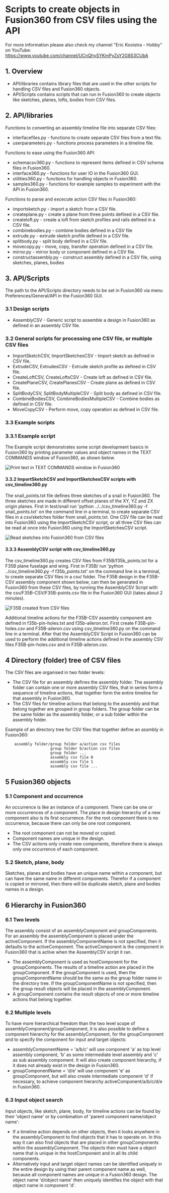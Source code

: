 # Scripts to create objects in Fusion360 from CSV files using the API

For more information please also check my channel "Eric Kooistra - Hobby" on YouTube: https://www.youtube.com/channel/UCnQhySYKmPyZsY2G8S3CUbA

## 1. Overview
* API/libraries contains library files that are used in the other scripts for handling CSV files and Fusion360 objects.
* API/Scripts contains scripts that can run in Fusion360 to create objects like sketches, planes, lofts, bodies from CSV files.

## 2. API/libraries
Functions to converting an assembly timeline file into separate CSV files:
* interfacefiles.py - functions to create separate CSV files from a text file.
* userparameters.py - functions process parameters in a timeline file.

Functions to ease using the Fusion360 API:
* schemacsv360.py - functions to represent items defined in CSV schema files in Fusion360.
* interface360.py - functions for user IO in the Fusion360 GUI.
* utilities360.py - functions for handling objects in Fusion360.
* samples360.py - functions for example samples to experiment with the API in Fusion360.

Functions to parse and excecute action CSV files in Fusion360:
* importsketch.py - import a sketch from a CSV file.
* createplane.py - create a plane from three points defined in a CSV file.
* createloft.py  - create a loft from sketch profiles and rails defined in a CSV file.
* combinebodies.py - combine bodies defined in a CSV file
* extrude.py  - extrude sketch profile defined in a CSV file.
* splitbody.py - split body defined in a CSV file.
* movecopy.py - move, copy, transfer operation defined in a CSV file.
* mirror.py - mirror body or component defined in a CSV file.
* constructassembly.py - construct assembly defined in a CSV file, using sketches, planes, bodies

## 3. API/Scripts
The path to the API/Scripts directory needs to be set in Fusion360 via menu Preferences/General/API in the Fusion360 GUI.

### 3.1 Design scripts
* AssemblyCSV - Generic script to assemble a design in Fusion360 as defined in an assembly CSV file.

### 3.2 General scripts for processing one CSV file, or multiple CSV files
* ImportSketchCSV, ImportSketchesCSV - Import sketch as defined in CSV file.
* ExtrudeCSV, ExtrudesCSV - Extrude sketch profile as defined in CSV file.
* CreateLoftCSV, CreateLoftsCSV - Create loft as defined in CSV file.
* CreatePlaneCSV, CreatePlanesCSV - Create plane as defined in CSV file.
* SplitBodyCSV, SplitBodyMultipleCSV - Split body as defined in CSV file.
* CombineBodiesCSV, CombineBodiesMultipleCSV - Combine bodies as defined in CSV file.
* MoveCopyCSV - Perform move, copy operation as defined in CSV file.

### 3.3 Example scripts
### 3.3.1 Example script
The Example script demonstrates some script development basics in Fusion360 by printing parameter values and object names in the TEXT COMMANDS window of Fusion360, as shown below.

![Print text in TEXT COMMANDS window in Fusion360](doc/print_text_v2.jpg)

#### 3.3.2 ImportSketchCSV and ImportSketchesCSV scripts with csv_timeline360.py
The snail_points.txt file defines three sketches of a snail in Fusion360. The three sketches are made in different offset planes of the XY, YZ and ZX origin planes. First in test/snail run 'python ../../csv_timeline360.py -f snail_points.txt' on the command line in a terminal, to create separate CSV files in a csv/sketches folder from snail_points.txt. One CSV file can be read into Fusion360 using the ImportSketchCSV script, or all three CSV files can be read at once into Fusion360 using the ImportSketchesCSV script.

![Read sketches into Fusion360 from CSV files](doc/snail_3d_v2.jpg)

#### 3.3.3 AssemblyCSV script with csv_timeline360.py
The csv_timeline360.py creates CSV files from F35B/f35b_points.txt for a F35B plane fuselage and wing. First in F35B/ run 'python ../csv_timeline360.py -f f35b_points.txt' on the command line in a terminal, to create separate CSV files in a csv/ folder. The F35B design in the F35B-CSV assembly component shown below, can then be generated in Fusion360 from these CSV files, by running the AssemblyCSV Script with the csv/F35B-CSV/F35B-points.csv file in the Fusion360 GUI (takes about 2 minutes).

![F35B created from CSV files](doc/f35b_csv.jpg)

Additional timeline actions for the F35B-CSV assembly component are defined in f35b-pin-holes.txt and f35b-aileron.txt. First create F35B-pin-holes.csv and F35B-aileron.csv using csv_timeline360.py on the command line in a terminal. After that the AssemblyCSV Script in Fusion360 can be used to perform the additional timeline actions defined in the assembly CSV files F35B-pin-holes.csv and in F35B-aileron.csv.

## 4 Directory (folder) tree of CSV files
The CSV files are organised in two folder levels:
* The CSV file for an assembly defines the assembly folder. The assembly folder can contain one or more assembly CSV files, that in series form a sequence of timeline actions, that together form the entire timeline for that assembly in Fusion360.
* The CSV files for timeline actions that belong to the assembly and that belong together are grouped in group folders. The group folder can be the same folder as the assembly folder, or a sub folder within the assembly folder.

Example of an directory tree for CSV files that together define an assmbly in Fusion360:
```
    assembly folder/group folder a/action csv files
                    group folder b/action csv files
                    group folder ...
                    assembly csv file 0
                    assembly csv file 1
                    assembly csv file ...
```

## 5 Fusion360 objects

### 5.1 Component and occurrence
An occurrence is like an instance of a component. There can be one or more occurrences of a component. The place in design hierarchy of a new component also is its first occurrence. For the root component there is no occurrence, because there can only be one root component.
* The root component can not be moved or copied.
* Component names are unique in the design.
* The CSV actions only create new components, therefore there is always only one occurrence of each component.

### 5.2 Sketch, plane, body
Sketches, planes and bodies have an unique name within a component, but can have the same name in different components. Therefor if a component is copied or mirrored, then there will be duplicate sketch, plane and bodies names in a design.


## 6 Hierarchy in Fusion360

### 6.1 Two levels
The assembly consist of an assemblyComponent and groupComponents. For an assembly the assemblyComponent is placed under the activeComponent. If the assemblyComponentName is not specified, then it defaults to the activeComponent. The activeComponent is the component in Fusion360 that is active when the AssemblyCSV script it ran.
* The assemblyComponent is used as hostComponent for the groupComponents. The results of a timeline action are placed in the groupComponent. If the groupComponent is used, then the groupComponentName should be the same as the group folder name in the directory tree. If the groupComponentName is not specified, then the group result objects will be placed in the assemblyComponent.
* A groupComponent contains the result objects of one or more timeline actions that belong together.

### 6.2 Multiple levels
To have more hierarchical freedom than the two level scope of assemblyComponent/groupComponent, it is also possible to define a component hierarchy for the assemblyComponent, for the groupComponent and to specify the component for input and target objects:
* assemblyComponentName = 'a/b/c' will use component 'a' as top level assembly component, 'b' as some intermediate level assembly and 'c' as sub assembly compoment. It will also create component hierarchy, if it does not already exist in the design in Fusion360.
* groupComponentName = 'd/e' will use component 'e' as groupComponent, but will also create intermediate component 'd' if necessary, to achieve component hierarchy activeComponent/a/b/c/d/e in Fusion360.

### 6.3 Input object search
Input objects, like sketch, plane, body, for timeline actions can be found by their 'object name' or by combination of 'parent component name/object name':
* If a timeline action depends on other objects, then it looks anywhere in the assemblyComponent to find objects that it has to operate on. In this way it can also find objects that are placed in other groupComponents within the assemblyComponent. The objects then must have a object name that is unique in the hostComponent and in all its child components.
* Alternatively input and target object names can be identified uniquely in the entire design by using their parent component name as well, because all component names are unique in a Fusion360 design. The object name 'd/object name' then uniquely identifies the object with that object name in component 'd'.
